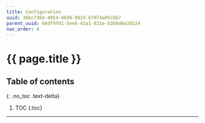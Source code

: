 ```yaml
---
title: Configuration
uuid: 36bc7364-4054-4699-982d-b7d74a05cbb7
parent_uuid: 66df9fd1-5ee6-42a1-831e-b3b9d6e26524
nav_order: 4
---
```


# {{ page.title }}

## Table of contents
{: .no_toc .text-delta}

1. TOC
{:toc}

---
